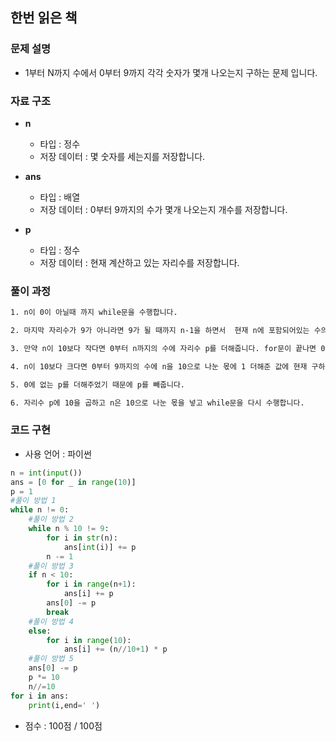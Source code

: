 
## 한번 읽은 책

### 문제 설명

- 1부터 N까지 수에서 0부터 9까지 각각 숫자가 몇개 나오는지 구하는 문제 입니다.  <br>

### 자료 구조

- **n**
    - 타입 : 정수 
    - 저장 데이터 : 몇 숫자를 세는지를 저장합니다.

- **ans**
    - 타입 : 배열
    - 저장 데이터 : 0부터 9까지의 수가 몇개 나오는지 개수를 저장합니다.

- **p**
    - 타입 : 정수
    - 저장 데이터 : 현재 계산하고 있는 자리수를 저장합니다.
    
### 풀이 과정

```txt
1. n이 0이 아닐때 까지 while문을 수행합니다.

2. 마지막 자리수가 9가 아니라면 9가 될 때까지 n-1을 하면서  현재 n에 포함되어있는 수의 개수를 ans에 p개씩 더해줍니다. for문을 다 수행하고 난 후 없는 0을 더해주었기 때문에 0의 개수에 p를 빼주고 while문을 break합니다.

3. 만약 n이 10보다 작다면 0부터 n까지의 수에 자리수 p를 더해줍니다. for문이 끝나면 0의 개수에 없는 p개를 더해주었기 때문에 p를 빼줍니다.

4. n이 10보다 크다면 0부터 9까지의 수에 n을 10으로 나눈 몫에 1 더해준 값에 현재 구하고 있는 자리수 p를 곱합니다.

5. 0에 없는 p를 더해주었기 때문에 p를 빼줍니다.

6. 자리수 p에 10을 곱하고 n은 10으로 나눈 몫을 넣고 while문을 다시 수행합니다.
```

### 코드 구현
- 사용 언어 : 파이썬

```python
n = int(input())
ans = [0 for _ in range(10)]
p = 1
#풀이 방법 1
while n != 0:
    #풀이 방법 2
    while n % 10 != 9:
        for i in str(n):
            ans[int(i)] += p
        n -= 1
    #풀이 방법 3
    if n < 10:
        for i in range(n+1):
            ans[i] += p
        ans[0] -= p
        break
    #풀이 방법 4
    else:
        for i in range(10):
            ans[i] += (n//10+1) * p
    #풀이 방법 5
    ans[0] -= p
    p *= 10
    n//=10
for i in ans:
    print(i,end=' ')
```



- 점수 : 100점 / 100점
